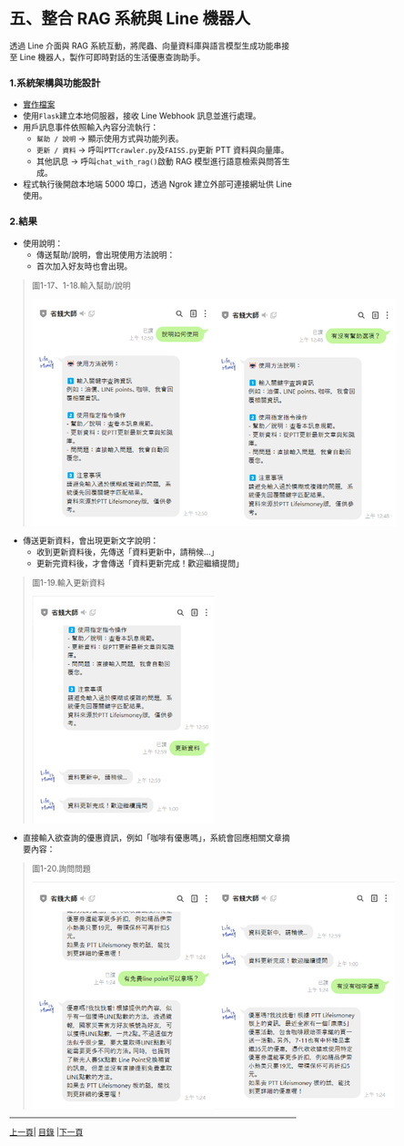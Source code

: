# 五、整合 RAG 系統與 Line 機器人
透過 Line 介面與 RAG 系統互動，將爬蟲、向量資料庫與語言模型生成功能串接至 Line 機器人，製作可即時對話的生活優惠查詢助手。

### 1.系統架構與功能設計
* [實作檔案](Code/appV2.py)
* 使用`Flask`建立本地伺服器，接收 Line Webhook 訊息並進行處理。
* 用戶訊息事件依照輸入內容分流執行：
  * `幫助 / 說明` → 顯示使用方式與功能列表。
  * `更新 / 資料` → 呼叫`PTTcrawler.py`及`FAISS.py`更新 PTT 資料與向量庫。
  * 其他訊息 → 呼叫`chat_with_rag()`啟動 RAG 模型進行語意檢索與問答生成。
* 程式執行後開啟本地端 5000 埠口，透過 Ngrok 建立外部可連接網址供 Line 使用。

### 2.結果

* 使用說明：
  * 傳送幫助/說明，會出現使用方法說明：
  * 首次加入好友時也會出現。

>圖1-17、1-18.輸入幫助/說明
><div style="display: flex; justify-content: space-between;">
>  <img src="Photos/RAG_17.jpg" alt="RAG流程圖2" width="320" height="400"/>
>  <img src="Photos/RAG_18.jpg" alt="RAG流程圖3" width="320" height="400"/>
></div>

* 傳送更新資料，會出現更新文字說明：
   * 收到更新資料後，先傳送「資料更新中，請稍候...」
   * 更新完資料後，才會傳送「資料更新完成！歡迎繼續提問」

>圖1-19.輸入更新資料
><div style="display: flex; justify-content: space-between;">
>  <img src="Photos/RAG_19.jpg" alt="RAG流程圖2" width="320" height="400"/>
></div>

* 直接輸入欲查詢的優惠資訊，例如「咖啡有優惠嗎」，系統會回應相關文章摘要內容：

>圖1-20.詢問問題
><div style="display: flex; justify-content: space-between;">
>  <img src="Photos/RAG_20.jpg" alt="RAG流程圖2" width="320" height="400"/>
>  <img src="Photos/RAG_21.jpg" alt="RAG流程圖2" width="320" height="400"/>
></div>

---
[上一頁](STEP_4.md)| [目錄](README.md) |[下一頁](STEP_6.md)
